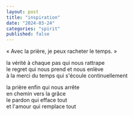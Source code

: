 ```yaml
---
layout: post
title: "inspiration"
date: "2024-03-24"
categories: "spirit"
published: false
---
```


« Avec la prière, je peux racheter le temps. »

la vérité à chaque pas qui nous rattrape  
le regret qui nous prend et nous enlève  
à la merci du temps qui s'écoule continuellement  

la prière enfin qui nous arrête  
en chemin vers la grâce  
le pardon qui efface tout  
et l'amour qui remplace tout  
